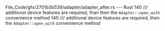 File_Code/gfx/2701b3b539/adapter/adapter_after.rs --- Rust
140 /// additional device features are required, than then the `Adapter::open_with` convenience method                                                       140 /// additional device features are required, then the `Adapter::open_with` convenience method

